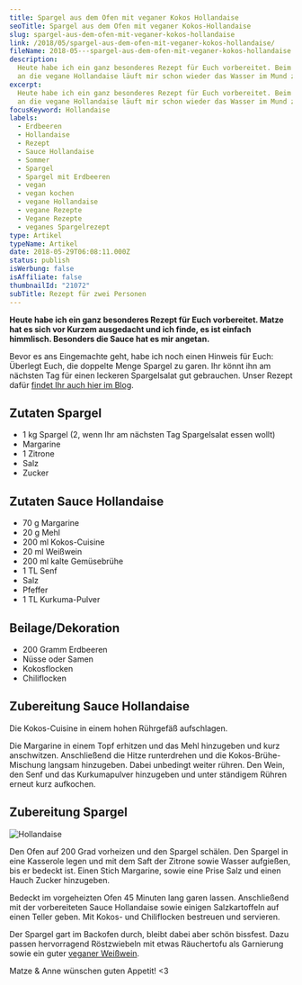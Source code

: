 ```yaml
---
title: Spargel aus dem Ofen mit veganer Kokos Hollandaise
seoTitle: Spargel aus dem Ofen mit veganer Kokos-Hollandaise
slug: spargel-aus-dem-ofen-mit-veganer-kokos-hollandaise
link: /2018/05/spargel-aus-dem-ofen-mit-veganer-kokos-hollandaise/
fileName: 2018-05---spargel-aus-dem-ofen-mit-veganer-kokos-hollandaise.md
description:
  Heute habe ich ein ganz besonderes Rezept für Euch vorbereitet. Beim Gedanken
  an die vegane Hollandaise läuft mir schon wieder das Wasser im Mund zusammen.
excerpt:
  Heute habe ich ein ganz besonderes Rezept für Euch vorbereitet. Beim Gedanken
  an die vegane Hollandaise läuft mir schon wieder das Wasser im Mund zusammen.
focusKeyword: Hollandaise
labels:
  - Erdbeeren
  - Hollandaise
  - Rezept
  - Sauce Hollandaise
  - Sommer
  - Spargel
  - Spargel mit Erdbeeren
  - vegan
  - vegan kochen
  - vegane Hollandaise
  - vegane Rezepte
  - Vegane Rezepte
  - veganes Spargelrezept
type: Artikel
typeName: Artikel
date: 2018-05-29T06:08:11.000Z
status: publish
isWerbung: false
isAffiliate: false
thumbnailId: "21072"
subTitle: Rezept für zwei Personen
---
```


<strong>Heute habe ich ein ganz besonderes Rezept für Euch vorbereitet. Matze
hat es sich vor Kurzem ausgedacht und ich finde, es ist einfach himmlisch.
Besonders die Sauce hat es mir angetan.</strong>

Bevor es ans Eingemachte geht, habe ich noch einen Hinweis für Euch: Überlegt
Euch, die doppelte Menge Spargel zu garen. Ihr könnt ihn am nächsten Tag für
einen leckeren Spargelsalat gut gebrauchen. Unser Rezept dafür
<a href="http://cardamonchai.com/2018/06/spargelsalat-mit-erdbeeren/">findet Ihr
auch hier im Blog</a>.

## Zutaten Spargel

<ul>
    <li>1 kg Spargel (2, wenn Ihr am nächsten Tag Spargelsalat essen wollt)</li>
    <li>Margarine</li>
    <li>1 Zitrone</li>
    <li>Salz</li>
    <li>Zucker</li>
</ul>

## Zutaten Sauce Hollandaise

<ul>
    <li>70 g Margarine</li>
    <li>20 g Mehl</li>
    <li>200 ml Kokos-Cuisine</li>
    <li>20 ml Weißwein</li>
    <li>200 ml kalte Gemüsebrühe</li>
    <li>1 TL Senf</li>
    <li>Salz</li>
    <li>Pfeffer</li>
    <li>1 TL Kurkuma-Pulver</li>
</ul>

## Beilage/Dekoration

<ul>
    <li>200 Gramm Erdbeeren</li>
    <li>Nüsse oder Samen</li>
    <li>Kokosflocken</li>
    <li>Chiliflocken</li>
</ul>

## Zubereitung Sauce Hollandaise

Die Kokos-Cuisine in einem hohen Rührgefäß aufschlagen.

Die Margarine in einem Topf erhitzen und das Mehl hinzugeben und kurz
anschwitzen. Anschließend die Hitze runterdrehen und die Kokos-Brühe-Mischung
langsam hinzugeben. Dabei unbedingt weiter rühren. Den Wein, den Senf und das
Kurkumapulver hinzugeben und unter ständigem Rühren erneut kurz aufkochen.

## Zubereitung Spargel

![Hollandaise](http://cardamonchai.com/wp-content/uploads/2018/05/28366344238_1bb89e6776_z-400x300.jpg)

Den Ofen auf 200 Grad vorheizen und den Spargel schälen. Den Spargel in eine
Kasserole legen und mit dem Saft der Zitrone sowie Wasser aufgießen, bis er
bedeckt ist. Einen Stich Margarine, sowie eine Prise Salz und einen Hauch Zucker
hinzugeben.

Bedeckt im vorgeheizten Ofen 45 Minuten lang garen lassen. Anschließend mit der
vorbereiteten Sauce Hollandaise sowie einigen Salzkartoffeln auf einen Teller
geben. Mit Kokos- und Chiliflocken bestreuen und servieren.

Der Spargel gart im Backofen durch, bleibt dabei aber schön bissfest. Dazu
passen hervorragend Röstzwiebeln mit etwas Räuchertofu als Garnierung sowie ein
guter
<a href="http://cardamonchai.com/2014/12/versteckte-tierische-inhaltsstoffe-in-lebensmitteln/">veganer
Weißwein</a>.

Matze &amp; Anne wünschen guten Appetit! &lt;3
